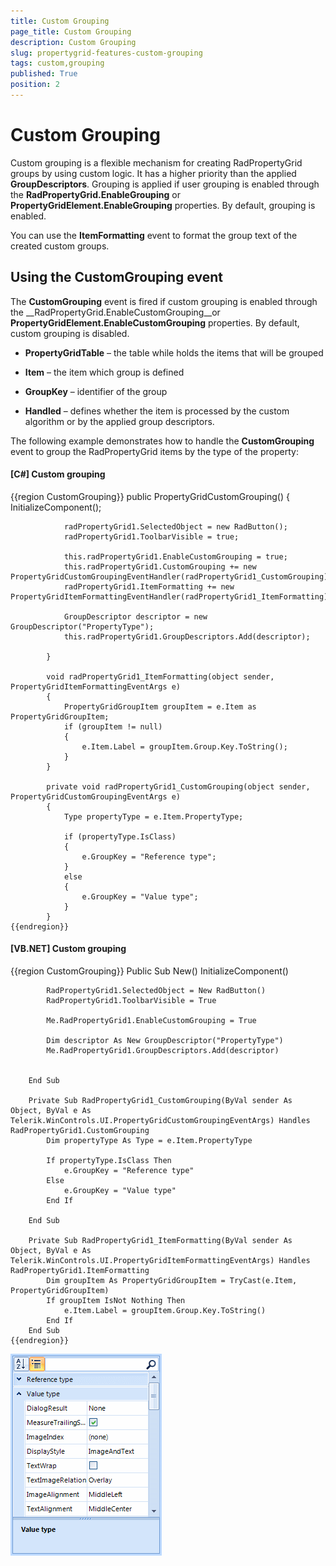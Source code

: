 ```yaml
---
title: Custom Grouping
page_title: Custom Grouping
description: Custom Grouping
slug: propertygrid-features-custom-grouping
tags: custom,grouping
published: True
position: 2
---
```


# Custom Grouping



Custom grouping is a flexible mechanism for creating RadPropertyGrid groups by using custom logic. It has a higher
      	priority than the applied __GroupDescriptors__. Grouping is applied if user grouping is enabled through the 
      	__RadPropertyGrid.EnableGrouping__ or __PropertyGridElement.EnableGrouping__ properties.
      	By default, grouping is enabled.
      

You can use the __ItemFormatting__ event to format the group text of the created custom groups.

## Using the CustomGrouping event

The __CustomGrouping__ event is fired if custom grouping is enabled through the 
        	__RadPropertyGrid.EnableCustomGrouping__or __PropertyGridElement.EnableCustomGrouping__
        	properties. By default, custom grouping is disabled.
        

* __PropertyGridTable__ – the table while holds the items that will be grouped

* __Item__ – the item which group is defined

* __GroupKey__ – identifier of the group

* __Handled__ – defines whether the item is processed by the custom algorithm or by the applied group descriptors.

The following example demonstrates how to handle the __CustomGrouping__ event to group the RadPropertyGrid items by the type of the property:

#### __[C#] Custom grouping__

{{region CustomGrouping}}
	        public PropertyGridCustomGrouping()
	        {
	            InitializeComponent();
	
	            radPropertyGrid1.SelectedObject = new RadButton();
	            radPropertyGrid1.ToolbarVisible = true;
	
	            this.radPropertyGrid1.EnableCustomGrouping = true;
	            this.radPropertyGrid1.CustomGrouping += new PropertyGridCustomGroupingEventHandler(radPropertyGrid1_CustomGrouping);
	            radPropertyGrid1.ItemFormatting += new PropertyGridItemFormattingEventHandler(radPropertyGrid1_ItemFormatting);
	
	            GroupDescriptor descriptor = new GroupDescriptor("PropertyType");
	            this.radPropertyGrid1.GroupDescriptors.Add(descriptor);
	
	        }
	
	        void radPropertyGrid1_ItemFormatting(object sender, PropertyGridItemFormattingEventArgs e)
	        {
	            PropertyGridGroupItem groupItem = e.Item as PropertyGridGroupItem;
	            if (groupItem != null)
	            {
	                e.Item.Label = groupItem.Group.Key.ToString();
	            }
	        }
	
	        private void radPropertyGrid1_CustomGrouping(object sender, PropertyGridCustomGroupingEventArgs e)
	        {
	            Type propertyType = e.Item.PropertyType;
	
	            if (propertyType.IsClass)
	            {
	                e.GroupKey = "Reference type";
	            }
	            else
	            {
	                e.GroupKey = "Value type";
	            }
	        }
	{{endregion}}



#### __[VB.NET] Custom grouping__

{{region CustomGrouping}}
	    Public Sub New()
	        InitializeComponent()
	
	        RadPropertyGrid1.SelectedObject = New RadButton()
	        RadPropertyGrid1.ToolbarVisible = True
	
	        Me.RadPropertyGrid1.EnableCustomGrouping = True
	
	        Dim descriptor As New GroupDescriptor("PropertyType")
	        Me.RadPropertyGrid1.GroupDescriptors.Add(descriptor)
	
	
	    End Sub
	
	    Private Sub RadPropertyGrid1_CustomGrouping(ByVal sender As Object, ByVal e As Telerik.WinControls.UI.PropertyGridCustomGroupingEventArgs) Handles RadPropertyGrid1.CustomGrouping
	        Dim propertyType As Type = e.Item.PropertyType
	
	        If propertyType.IsClass Then
	            e.GroupKey = "Reference type"
	        Else
	            e.GroupKey = "Value type"
	        End If
	
	    End Sub
	
	    Private Sub RadPropertyGrid1_ItemFormatting(ByVal sender As Object, ByVal e As Telerik.WinControls.UI.PropertyGridItemFormattingEventArgs) Handles RadPropertyGrid1.ItemFormatting
	        Dim groupItem As PropertyGridGroupItem = TryCast(e.Item, PropertyGridGroupItem)
	        If groupItem IsNot Nothing Then
	            e.Item.Label = groupItem.Group.Key.ToString()
	        End If
	    End Sub
	{{endregion}}

![propertygrid-features-custom-grouping 001](images/propertygrid-features-custom-grouping001.png)
